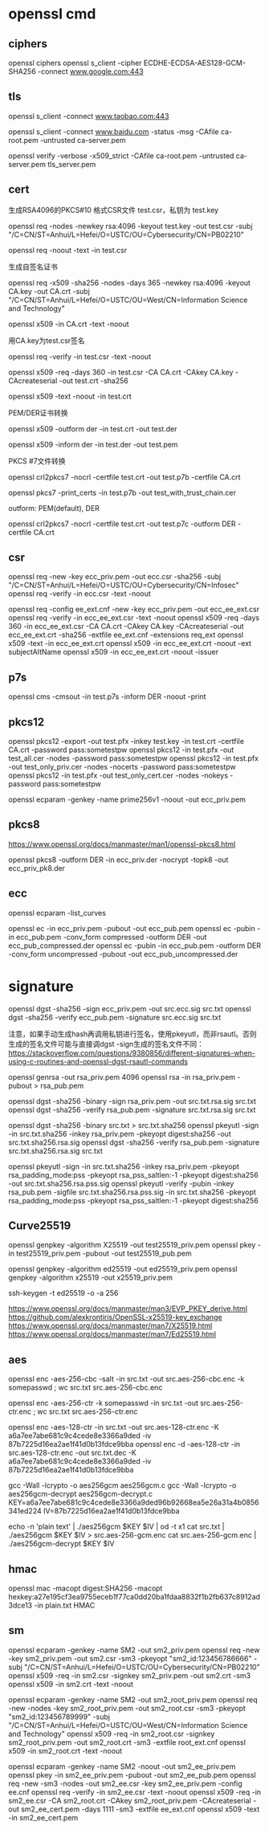 # openssl cmd

## ciphers
openssl ciphers
openssl s_client -cipher ECDHE-ECDSA-AES128-GCM-SHA256 -connect www.google.com:443


## tls

openssl s_client -connect www.taobao.com:443

openssl s_client -connect www.baidu.com -status -msg -CAfile ca-root.pem -untrusted ca-server.pem 
 
openssl verify -verbose -x509_strict -CAfile ca-root.pem -untrusted ca-server.pem tls_server.pem


## cert

生成RSA4096的PKCS#10 格式CSR文件 test.csr，私钥为 test.key

openssl req -nodes -newkey rsa:4096 -keyout test.key -out test.csr -subj "/C=CN/ST=Anhui/L=Hefei/O=USTC/OU=Cybersecurity/CN=PB02210"

openssl req -noout -text -in test.csr

生成自签名证书

openssl req -x509 -sha256 -nodes -days 365 -newkey rsa:4096 -keyout CA.key -out CA.crt  -subj "/C=CN/ST=Anhui/L=Hefei/O=USTC/OU=West/CN=Information Science and Technology"

openssl x509 -in CA.crt -text -noout

用CA.key为test.csr签名

openssl req -verify -in test.csr -text -noout

openssl x509 -req -days 360 -in test.csr -CA CA.crt -CAkey CA.key -CAcreateserial -out test.crt -sha256

openssl x509 -text -noout -in test.crt

PEM/DER证书转换

openssl x509 -outform der -in test.crt -out test.der

openssl x509 -inform der -in test.der -out test.pem

PKCS #7文件转换

openssl crl2pkcs7 -nocrl -certfile test.crt -out test.p7b -certfile CA.crt

openssl pkcs7 -print_certs -in test.p7b -out test_with_trust_chain.cer

outform: PEM(default), DER

openssl crl2pkcs7 -nocrl -certfile test.crt -out test.p7c -outform DER -certfile CA.crt

## csr

openssl req -new -key ecc_priv.pem -out ecc.csr -sha256 -subj "/C=CN/ST=Anhui/L=Hefei/O=USTC/OU=Cybersecurity/CN=Infosec"
openssl req -verify -in ecc.csr -text -noout

openssl req -config ee_ext.cnf -new -key ecc_priv.pem -out ecc_ee_ext.csr
openssl req -verify -in ecc_ee_ext.csr -text -noout
openssl x509 -req -days 360 -in ecc_ee_ext.csr -CA CA.crt -CAkey CA.key -CAcreateserial -out ecc_ee_ext.crt -sha256 -extfile ee_ext.cnf -extensions req_ext
openssl x509 -text -in ecc_ee_ext.crt
openssl x509 -in ecc_ee_ext.crt -noout -ext subjectAltName
openssl x509 -in ecc_ee_ext.crt -noout -issuer


## p7s

openssl cms -cmsout -in test.p7s -inform DER -noout -print

## pkcs12

openssl pkcs12 -export -out test.pfx -inkey test.key -in test.crt -certfile CA.crt -password pass:sometestpw
openssl pkcs12 -in test.pfx -out test_all.cer -nodes -password pass:sometestpw
openssl pkcs12 -in test.pfx -out test_only_priv.cer -nodes -nocerts -password pass:sometestpw
openssl pkcs12 -in test.pfx -out test_only_cert.cer -nodes -nokeys -password pass:sometestpw


openssl ecparam -genkey -name prime256v1 -noout -out ecc_priv.pem

## pkcs8

https://www.openssl.org/docs/manmaster/man1/openssl-pkcs8.html

openssl pkcs8 -outform DER -in ecc_priv.der -nocrypt -topk8 -out ecc_priv_pk8.der

## ecc 

openssl ecparam -list_curves

openssl ec -in ecc_priv.pem -pubout -out ecc_pub.pem
openssl ec -pubin -in ecc_pub.pem -conv_form compressed -outform DER -out ecc_pub_compressed.der
openssl ec -pubin -in ecc_pub.pem -outform DER -conv_form uncompressed -pubout -out ecc_pub_uncompressed.der


# signature 

openssl dgst -sha256 -sign ecc_priv.pem -out src.ecc.sig src.txt
openssl dgst -sha256 -verify ecc_pub.pem -signature src.ecc.sig src.txt

注意，如果手动生成hash再调用私钥进行签名，使用pkeyutl，而非rsautl。否则生成的签名文件可能与直接调dgst -sign生成的签名文件不同：https://stackoverflow.com/questions/9380856/different-signatures-when-using-c-routines-and-openssl-dgst-rsautl-commands

openssl genrsa -out rsa_priv.pem 4096
openssl rsa -in rsa_priv.pem -pubout > rsa_pub.pem

openssl dgst -sha256 -binary -sign rsa_priv.pem -out src.txt.rsa.sig src.txt
openssl dgst -sha256 -verify rsa_pub.pem -signature src.txt.rsa.sig src.txt

openssl dgst -sha256 -binary src.txt > src.txt.sha256
openssl pkeyutl -sign -in src.txt.sha256 -inkey rsa_priv.pem -pkeyopt digest:sha256 -out src.txt.sha256.rsa.sig
openssl dgst -sha256 -verify rsa_pub.pem -signature src.txt.sha256.rsa.sig src.txt

openssl pkeyutl -sign -in src.txt.sha256 -inkey rsa_priv.pem -pkeyopt rsa_padding_mode:pss -pkeyopt rsa_pss_saltlen:-1 -pkeyopt digest:sha256 -out src.txt.sha256.rsa.pss.sig
openssl pkeyutl -verify -pubin -inkey rsa_pub.pem -sigfile src.txt.sha256.rsa.pss.sig -in src.txt.sha256 -pkeyopt rsa_padding_mode:pss -pkeyopt rsa_pss_saltlen:-1 -pkeyopt digest:sha256

## Curve25519

openssl genpkey -algorithm X25519 -out test25519_priv.pem
openssl pkey -in test25519_priv.pem -pubout -out test25519_pub.pem

openssl genpkey -algorithm ed25519  -out ed25519_priv.pem
openssl genpkey -algorithm x25519  -out x25519_priv.pem

ssh-keygen -t ed25519 -o -a 256

 https://www.openssl.org/docs/manmaster/man3/EVP_PKEY_derive.html
 https://github.com/alexkrontiris/OpenSSL-x25519-key_exchange
 https://www.openssl.org/docs/manmaster/man7/X25519.html
 https://www.openssl.org/docs/manmaster/man7/Ed25519.html

## aes

openssl enc -aes-256-cbc -salt -in src.txt -out src.aes-256-cbc.enc -k somepasswd ; wc src.txt src.aes-256-cbc.enc

openssl enc -aes-256-ctr -k somepasswd -in src.txt -out src.aes-256-ctr.enc ; wc src.txt src.aes-256-ctr.enc

openssl enc -aes-128-ctr -in src.txt -out src.aes-128-ctr.enc -K a6a7ee7abe681c9c4cede8e3366a9ded -iv 87b7225d16ea2ae1f41d0b13fdce9bba
openssl enc -d -aes-128-ctr -in src.aes-128-ctr.enc -out src.txt.dec -K a6a7ee7abe681c9c4cede8e3366a9ded -iv 87b7225d16ea2ae1f41d0b13fdce9bba

gcc -Wall -lcrypto -o aes256gcm aes256gcm.c
gcc -Wall -lcrypto -o aes256gcm-decrypt aes256gcm-decrypt.c
KEY=a6a7ee7abe681c9c4cede8e3366a9ded96b92668ea5e26a31a4b0856341ed224
IV=87b7225d16ea2ae1f41d0b13fdce9bba

echo -n 'plain text' | ./aes256gcm $KEY $IV | od -t x1
cat src.txt | ./aes256gcm $KEY $IV > src.aes-256-gcm.enc
cat src.aes-256-gcm.enc | ./aes256gcm-decrypt $KEY $IV

## hmac

openssl mac -macopt digest:SHA256 -macopt hexkey:a27e195cf3ea9755eceb1f77ca0dd20ba1fdaa8832f1b2fb637c8912ad3dce13 -in plain.txt HMAC

## sm

openssl ecparam -genkey -name SM2 -out sm2_priv.pem
openssl req -new -key sm2_priv.pem -out sm2.csr -sm3 -pkeyopt "sm2_id:123456786666" -subj "/C=CN/ST=Anhui/L=Hefei/O=USTC/OU=Cybersecurity/CN=PB02210"
openssl x509 -req -in sm2.csr -signkey sm2_priv.pem -out sm2.crt -sm3
openssl x509 -in sm2.crt -text -noout

openssl ecparam -genkey -name SM2 -out sm2_root_priv.pem
openssl req -new -nodes -key sm2_root_priv.pem -out sm2_root.csr -sm3 -pkeyopt "sm2_id:123456789999" -subj "/C=CN/ST=Anhui/L=Hefei/O=USTC/OU=West/CN=Information Science and Technology"
openssl x509 -req -in sm2_root.csr -signkey sm2_root_priv.pem -out sm2_root.crt -sm3 -extfile root_ext.cnf
openssl x509 -in sm2_root.crt -text -noout

openssl ecparam -genkey -name SM2 -noout -out sm2_ee_priv.pem
openssl pkey -in sm2_ee_priv.pem -pubout -out sm2_ee_pub.pem
openssl req -new -sm3 -nodes -out sm2_ee.csr -key sm2_ee_priv.pem -config ee.cnf
openssl req -verify -in sm2_ee.csr -text -noout
openssl x509 -req -in sm2_ee.csr -CA sm2_root.crt -CAkey sm2_root_priv.pem -CAcreateserial -out sm2_ee_cert.pem -days 1111 -sm3 -extfile ee_ext.cnf
openssl x509 -text -in sm2_ee_cert.pem
